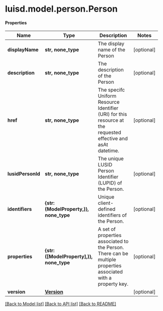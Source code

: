 # luisd.model.person.Person

#### Properties
Name | Type | Description | Notes
------------ | ------------- | ------------- | -------------
**displayName** | **str, none_type** | The display name of the Person | [optional] 
**description** | **str, none_type** | The description of the Person | [optional] 
**href** | **str, none_type** | The specifc Uniform Resource Identifier (URI) for this resource at the requested effective and asAt datetime. | [optional] 
**lusidPersonId** | **str, none_type** | The unique LUSID Person Identifier (LUPID) of the Person. | [optional] 
**identifiers** | **{str: (ModelProperty,)}, none_type** | Unique client-defined identifiers of the Person. | [optional] 
**properties** | **{str: ([ModelProperty],)}, none_type** | A set of properties associated to the Person. There can be multiple properties associated with a property key. | [optional] 
**version** | [**Version**](Version.md) |  | [optional] 

[[Back to Model list]](../../README.md#documentation-for-models) [[Back to API list]](../../README.md#documentation-for-api-endpoints) [[Back to README]](../../README.md)

